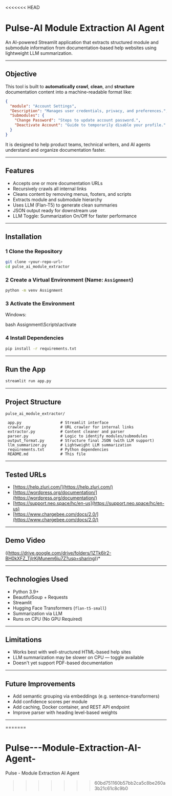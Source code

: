 <<<<<<< HEAD
# Pulse-AI Module Extraction AI Agent

An AI-powered Streamlit application that extracts structured module and submodule information from documentation-based help websites using lightweight LLM summarization.

---

##  Objective

This tool is built to **automatically crawl**, **clean**, and **structure** documentation content into a machine-readable format like:

```json
{
  "module": "Account Settings",
  "Description": "Manages user credentials, privacy, and preferences.",
  "Submodules": {
    "Change Password": "Steps to update account password.",
    "Deactivate Account": "Guide to temporarily disable your profile."
  }
}
````

It is designed to help product teams, technical writers, and AI agents understand and organize documentation faster.

---

## Features

*  Accepts one or more documentation URLs
*  Recursively crawls all internal links
*  Cleans content by removing menus, footers, and scripts
*  Extracts module and submodule hierarchy
*  Uses LLM (Flan-T5) to generate clean summaries
*  JSON output ready for downstream use
*  LLM Toggle: Summarization On/Off for faster performance

---

##  Installation

### 1️ Clone the Repository

```bash
git clone <your-repo-url>
cd pulse_ai_module_extractor
```

### 2️ Create a Virtual Environment (Name: `Assignment`)

```bash
python -m venv Assignment
```

### 3️ Activate the Environment

Windows:

  bash
  Assignment\Scripts\activate
  


### 4️ Install Dependencies

```bash
pip install -r requirements.txt
```

---

##  Run the App

```bash
streamlit run app.py
```

---

##  Project Structure

```
pulse_ai_module_extractor/

 app.py                 # Streamlit interface
 crawler.py             # URL crawler for internal links
 extractor.py           # Content cleaner and parser
 parser.py              # Logic to identify modules/submodules
 output_format.py       # Structure final JSON (with LLM support)
 llm_summarizer.py      # Lightweight LLM summarization
 requirements.txt       # Python dependencies
 README.md              # This file
```

---

##  Tested URLs

* [https://help.zluri.com/](https://help.zluri.com/)
* [https://wordpress.org/documentation/](https://wordpress.org/documentation/)
* [https://support.neo.space/hc/en-us](https://support.neo.space/hc/en-us)
* [https://www.chargebee.com/docs/2.0/](https://www.chargebee.com/docs/2.0/)

---

##  Demo Video

((https://drive.google.com/drive/folders/1ZTk6lr2-BH0kXFZ_TjIrKjMunem6iu7Z?usp=sharing))*

---

##  Technologies Used

*  Python 3.9+
*  BeautifulSoup + Requests
*  Streamlit
*  Hugging Face Transformers (`flan-t5-small`)
*  Summarization via LLM
*  Runs on CPU (No GPU Required)

---

##  Limitations

* Works best with well-structured HTML-based help sites
* LLM summarization may be slower on CPU — toggle available
* Doesn't yet support PDF-based documentation

---

##  Future Improvements

* Add semantic grouping via embeddings (e.g. sentence-transformers)
* Add confidence scores per module
* Add caching, Docker container, and REST API endpoint
* Improve parser with heading level-based weights

---


=======
# Pulse---Module-Extraction-AI-Agent-
Pulse - Module Extraction AI Agent 
>>>>>>> 60bd751160b57bb2ca5c8be260a3b21c61c8c9b0
